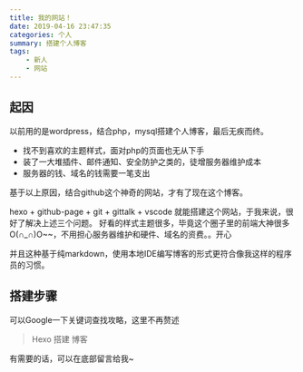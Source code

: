 ```yaml
---
title: 我的网站！
date: 2019-04-16 23:47:35
categories: 个人
summary: 搭建个人博客
tags:
    - 新人
    - 网站
---
```


## 起因

以前用的是wordpress，结合php，mysql搭建个人博客，最后无疾而终。

- 找不到喜欢的主题样式，面对php的页面也无从下手
- 装了一大堆插件、邮件通知、安全防护之类的，徒增服务器维护成本
- 服务器的钱、域名的钱需要一笔支出

基于以上原因，结合github这个神奇的网站，才有了现在这个博客。

hexo + github-page + git + gittalk + vscode 就能搭建这个网站，于我来说，很好了解决上述三个问题。
好看的样式主题很多，毕竟这个圈子里的前端大神很多O(∩_∩)O~~，不用担心服务器维护和硬件、域名的资费。。开心

并且这种基于纯markdown，使用本地IDE编写博客的形式更符合像我这样的程序员的习惯。

## 搭建步骤

可以Google一下关键词查找攻略，这里不再赘述
> Hexo 搭建 博客

有需要的话，可以在底部留言给我~